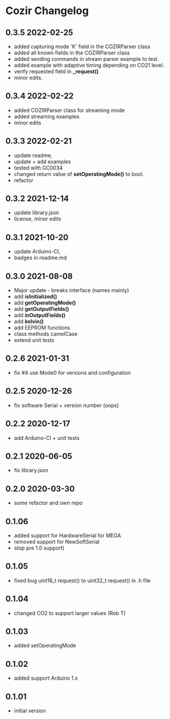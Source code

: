 
# Cozir Changelog


## 0.3.5 2022-02-25
- added capturing mode 'K' field in the COZIRParser class
- added all known fields in the COZIRParser class
- added sending commands in stream parser example to test.
- added example with adaptive timing depending on CO21 level.
- verify requested field in **_request()**
- minor edits.


## 0.3.4 2022-02-22
- added COZIRParser class for streaming mode
- added streaming examples
- minor edits


## 0.3.3 2022-02-21
- update readme,
- update + add examples
- tested with GC0034
- changed return value of **setOperatingMode()** to bool.
- refactor


## 0.3.2 2021-12-14
- update library.json
- license, minor edits


## 0.3.1 2021-10-20
- update Arduino-CI,
- badges in readme.md


## 0.3.0 2021-08-08
- Major update - breaks interface (names mainly)
- add **isInitialized()**
- add **getOperatingMode()**
- add **getOutputFields()**
- add **inOutputFields()**
- add **kelvin()**
- add EEPROM functions
- class methods camelCase
- extend unit tests



## 0.2.6 2021-01-31
- fix #4 use Mode0 for versions and configuration

## 0.2.5 2020-12-26
- fix software Serial + version number (oops)

## 0.2.2 2020-12-17
- add Arduino-CI + unit tests

## 0.2.1 2020-06-05
- fix library.json

## 0.2.0 2020-03-30
- some refactor and own repo

## 0.1.06
- added support for HardwareSerial for MEGA
- removed support for NewSoftSerial
- stop pre 1.0 support)

## 0.1.05
- fixed bug uint16_t request() to uint32_t request() in .h file

## 0.1.04
- changed CO2 to support larger values (Rob T)

## 0.1.03
- added setOperatingMode

## 0.1.02
- added support Arduino 1.x

## 0.1.01
- initial version

